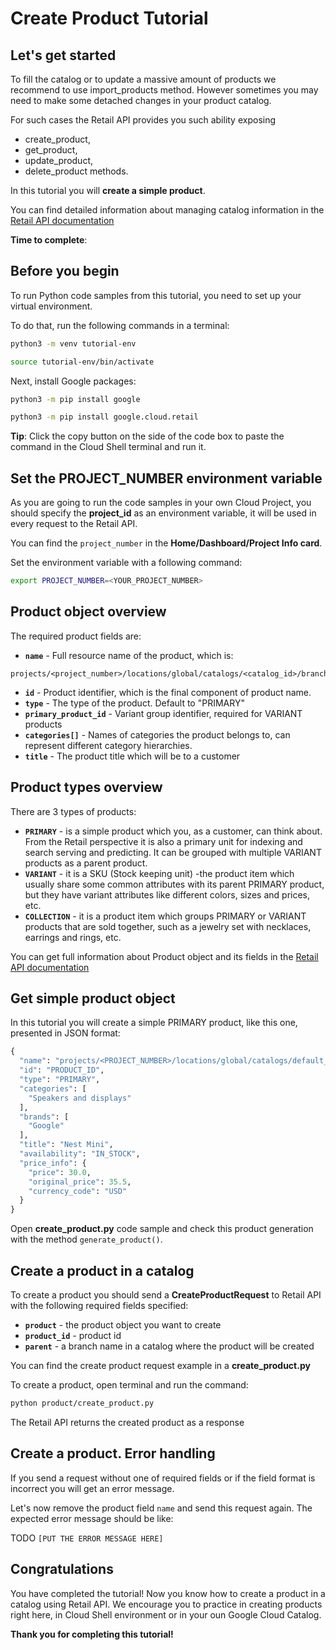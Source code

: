 # **Create Product Tutorial**

## Let's get started

To fill the catalog or to update a massive amount of products we recommend to use import_products method. However
sometimes you may need to make some detached changes in your product catalog. 

For such cases the Retail API provides you such ability
exposing 
 - create_product, 
 - get_product, 
 - update_product,
 - delete_product methods.

In this tutorial you will **create a simple product**.

You can find detailed information about managing catalog information in the [Retail API documentation](https://cloud.google.com/retail/docs/manage-catalog)

**Time to complete**: 
<walkthrough-tutorial-duration duration="2.0"></walkthrough-tutorial-duration>

## Before you begin

To run Python code samples from this tutorial, you need to set up your virtual environment.

To do that, run the following commands in a terminal:

```bash
python3 -m venv tutorial-env
```

```bash
source tutorial-env/bin/activate
```

Next, install Google packages:

```bash
python3 -m pip install google
```

```bash
python3 -m pip install google.cloud.retail
```

**Tip**: Click the copy button on the side of the code box to paste the command in the Cloud Shell terminal and run it.

## Set the PROJECT_NUMBER environment variable

As you are going to run the code samples in your own Cloud Project, you should specify the **project_id** as an environment variable, it will be used in every request to the Retail API.

You can find the ```project_number``` in the **Home/Dashboard/Project Info card**.

Set the environment variable with a following command:
```bash
export PROJECT_NUMBER=<YOUR_PROJECT_NUMBER>
```

## Product object overview

The required product fields are:

 - **```name```** - Full resource name of the product, which is:
 ```none
 projects/<project_number>/locations/global/catalogs/<catalog_id>/branches/<branch_id>/products/<product_id>
 ```

 - **```id```** - Product identifier, which is the final component of product name.
 - **```type```** - The type of the product. Default to "PRIMARY"
 - **```primary_product_id```** - Variant group identifier, required for VARIANT products
 - **```categories[]```** - Names of categories the product belongs to, can represent different category hierarchies.
 - **```title```** - The product title which will be to a customer


## Product types overview

There are 3 types of products:

- **```PRIMARY```** - is a simple product which you, as a customer, can think about. From the Retail perspective it is also a
  primary unit for indexing and search serving and predicting. It can be grouped with multiple VARIANT products as a parent product.
- **```VARIANT```** - it is a SKU (Stock keeping unit) -the product item which usually share some common attributes with its parent PRIMARY product, but
  they have variant attributes like different colors, sizes and prices, etc.
- **```COLLECTION```** - it is a product item which groups PRIMARY or VARIANT products that are sold together, such as a jewelry set with necklaces, earrings and rings, etc.

You can get full information about Product object and its fields in
the [Retail API documentation](https://cloud.google.com/retail/docs/reference/rpc/google.cloud.retail.v2#google.cloud.retail.v2.Product)

## Get simple product object

In this tutorial you will create a simple PRIMARY product, like this one, presented in JSON format:

```py
{
  "name": "projects/<PROJECT_NUMBER>/locations/global/catalogs/default_catalog/branches/default_branch/products/<PRODUCT_ID>",
  "id": "PRODUCT_ID",
  "type": "PRIMARY",
  "categories": [
    "Speakers and displays"
  ],
  "brands": [
    "Google"
  ], 
  "title": "Nest Mini",
  "availability": "IN_STOCK",
  "price_info": {
    "price": 30.0,
    "original_price": 35.5,
    "currency_code": "USD"
  }
}
```

Open **create_product.py** code sample and check this product generation with the method ```generate_product()```.

## Create a product in a catalog

To create a product you should send a **CreateProductRequest** to Retail API with the following required fields specified:
 - **```product```** - the product object you want to create
 - **```product_id```** - product id 
 - **```parent```** - a branch name in a catalog where the product will be created

You can find the create product request example in a **create_product.py**

To create a product, open terminal and run the command:

```bash
python product/create_product.py
```

The Retail API returns the created product as a response

## Create a product. Error handling

If you send a request without one of required fields or if the field format is incorrect you will get an error message.

Let's now remove the product field ```name``` and send this request again. The expected error message should be like:

TODO ```[PUT THE ERROR MESSAGE HERE]```

## Congratulations

<walkthrough-conclusion-trophy></walkthrough-conclusion-trophy>

You have completed the tutorial! Now you know how to create a product in a catalog using Retail API. We encourage you to 
practice in creating products right here, in Cloud Shell environment or in your oun Google Cloud Catalog.

**Thank you for completing this tutorial!**
